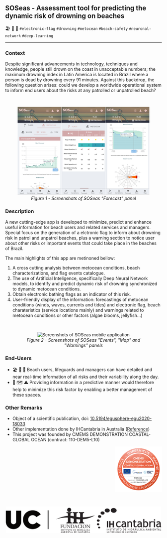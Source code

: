 
## SOSeas - Assessment tool for predicting the dynamic risk of drowning on beaches

🏖️ 🛟 🚩 `#electronic-flag` `#drowning` `#metocean` `#beach-safety` `#neuronal-network` `#deep-learning` 

---
### Context
Despite significant advancements in technology, techniques and knowledge, people still drown on the coast in unacceptable numbers; the maximum drowning index in Latin America is located in Brazil where a person is dead by drowning every 91 minutes. Against this backdrop, the following question arises: could we develop a worldwide operational system to inform end users about the risks at any patrolled or unpatrolled beach?

</br>
<figure align="center">
    <img src="../_static/images/SOSeas_app_forecast.jpg" alt="Screenshots of SOSeas mobile application" />
    <figcaption><i>Figure 1 - Screenshots of SOSeas "Forecast" panel</i></figcaption>
</figure>

### Description
A new cutting-edge app is developed to minimize, predict and enhance useful information for beach users and related services and managers. Special focus on the generation of a elctronic flag to inform about drowning risk in patrol and unpatrol beaches, plus a warning section to notice user about other risks or important events that could take place in the beaches of Brazil. 

The main highlights of this app are metinoned bellow: 
1. A cross cutting analysis between metocean conditions, beach characterizations, and flag events catalogue. 
2. The use of Artificial Inteligence, specifically Deep Neural Network models, to identify and predict dynamic risk of drowning synchronized to dynamic metocean conditions.
3. Obtain electronic bathing flags as an indicator of this risk.
4. User-friendly display of the information: forecastings of metocean conditions (winds, waves, currents and tides) and electronic flag, beach charateristics (service locations mainly) and warnings related to metocean conditions or other factors (algae blooms, jellyfish...)

</br>
<figure align="center">
    <img src="../_static/images/SOSeas_app_events_map_warnings.png" alt="Screenshots of SOSeas mobile application" />
    <figcaption><i>Figure 2 - Screenshots of SOSeas "Events", "Map" and "Warnings" panels</i></figcaption>
</figure>

### End-Users
* 🏖️ 🛟 💼 Beach users, lifeguards and  managers can have detailed and near real-time information of all risks and their variability along the day.
* 🌊 🗺️ ⚠️ Providing information in a predictive manner would therefore help to minimize this risk factor by enabling a better management of these spaces.


### Other Remarks
* Object of a scientific publication, doi: [10.5194/egusphere-egu2020-18033](https://doi.org/10.5194/egusphere-egu2020-18033)
* Other implementation done by IHCantabria in Australia ([Reference]())
* This project was founded by CMEMS DEMONSTRATION COASTAL-GLOBAL OCEAN (contract: 110-DEM5-L10) 
<p align="right">
<img src="../_static/images/Global-Ocean-SOSeas-110-DEM5-L10.webp" width=150/>
</p>

</br>
<p align="center">
<img align="center" src="../_static/images/UC+FIHAC+IHCantabrianegro.png" width="500"/>
</p>
